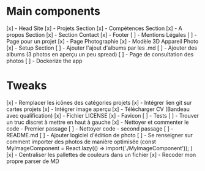 # Main components

[x] - Head Site
[x] - Projets Section
[x] - Compétences Section
[x] - A propos Section
[x] - Section Contact
[x] - Footer
[ ] - Mentions Légales
[ ] - Page pour un projet
[x] - Page Photographie
[x] - Modèle 3D Appareil Photo
[x] - Setup Section
[ ] - Ajouter l'ajout d'albums par les .md
[ ] - Ajouter des albums (3 photos en aperçu un peu spread)
[ ] - Page de consultation des photos
[ ] - Dockerize the app

# Tweaks

[x] - Remplacer les icônes des catégories projets
[x] - Intégrer lien git sur cartes projets
[x] - Intégrer image aperçu
[x] - Télécharger CV (Bandeau avec qualification)
[x] - Fichier LICENSE
[x] - Favicon
[ ] - Tests
[ ] - Trouver un truc discret à mettre en haut à gauche
[x] - Nettoyer et commenter le code - Premier passage
[ ] - Nettoyer code - second passage
[ ] - README.md
[ ] - Ajouter logiciel d'édition de photo
[ ] - Se renseigner sur comment importer des photos de manière optimisée (const MyImageComponent = React.lazy(() => import('./MyImageComponent'));
)
[x] - Centraliser les pallettes de couleurs dans un fichier
[x] - Recoder mon propre parser de MD
